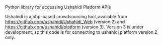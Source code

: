 Python library for accessing Ushahidi Platform APIs

Ushahidi is a php-based crowdsourcing tool, available from https://github.com/ushahidi/Ushahidi_Web (version 2) and https://github.com/ushahidi/platform (version 3).  Version 3 is under development, so this code is for connecting to ushahidi platform version 2 only.



